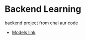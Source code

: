 # Backend Learning

backend project from chai aur code

- [Models link](https://app.eraser.io/workspace/YtPqZ1VogxGy1jzIDkzj?origin=share)
